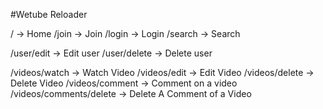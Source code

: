 #Wetube Reloader

/ -> Home
/join -> Join
/login -> Login
/search -> Search

/user/edit -> Edit user
/user/delete -> Delete user

/videos/watch -> Watch Video
/videos/edit -> Edit Video
/videos/delete -> Delete Video
/videos/comment -> Comment on a video
/videos/comments/delete -> Delete A Comment of a Video